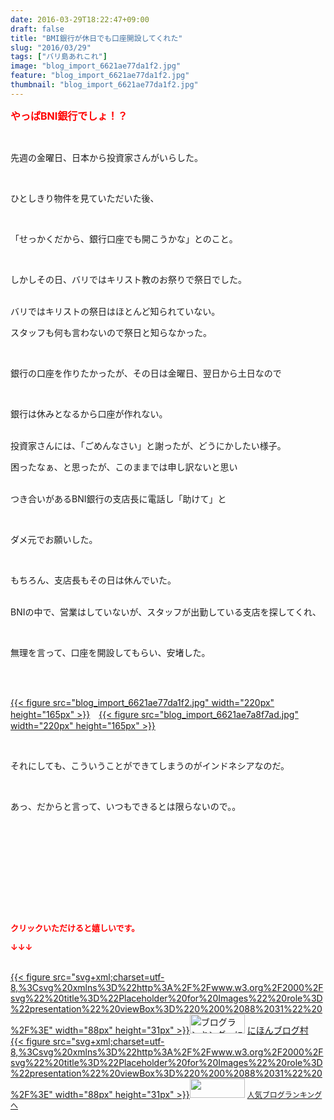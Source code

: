 ```yaml
---
date: 2016-03-29T18:22:47+09:00
draft: false
title: "BMI銀行が休日でも口座開設してくれた"
slug: "2016/03/29"
tags: ["バリ島あれこれ"]
image: "blog_import_6621ae77da1f2.jpg"
feature: "blog_import_6621ae77da1f2.jpg"
thumbnail: "blog_import_6621ae77da1f2.jpg"
---
```

<p><font color="#ff0000" size="3"><strong>やっぱBNI銀行でしょ！？</strong></font></p><br/><p>先週の金曜日、日本から投資家さんがいらした。</p><br/><p>ひとしきり物件を見ていただいた後、</p><br/><p>「せっかくだから、銀行口座でも開こうかな」とのこと。</p><br/><p>しかしその日、バリではキリスト教のお祭りで祭日でした。</p><p><br/>バリではキリストの祭日はほとんど知られていない。<br/></p><p>スタッフも何も言わないので祭日と知らなかった。</p><p><br/></p><p>銀行の口座を作りたかったが、その日は金曜日、翌日から土日なので</p><br/><p>銀行は休みとなるから口座が作れない。</p><p><br/>投資家さんには、「ごめんなさい」と謝ったが、どうにかしたい様子。<br/></p><p>困ったなぁ、と思ったが、このままでは申し訳ないと思い</p><p><br/>つき合いがあるBNI銀行の支店長に電話し「助けて」と</p><br/><p>ダメ元でお願いした。</p><p><br/></p><p>もちろん、支店長もその日は休んでいた。</p><p><br/>BNIの中で、営業はしていないが、スタッフが出勤している支店を探してくれ、</p><br/><p>無理を言って、口座を開設してもらい、安堵した。</p><br/><p><br/><a href="blog_import_6621ae79195ad.jpg">{{< figure src="blog_import_6621ae77da1f2.jpg" width="220px" height="165px" >}}</a>　<a href="blog_import_6621ae7be1829.jpg">{{< figure src="blog_import_6621ae7a8f7ad.jpg" width="220px" height="165px" >}}</a><br/></p><br/><p>それにしても、こういうことができてしまうのがインドネシアなのだ。</p><br/><p>あっ、だからと言って、いつもできるとは限らないので。。</p><br/><p><br/></p><br/><br/><br/><br/><br/><p><font color="#ff0000" size="2"><strong>クリックいただけると嬉しいです。<br/></strong></font></p><p><font color="#ff0000" size="2"><strong>↓↓↓</strong></font></p><p><br/><a href="http://www.blogmura.com/ranking.html" target="_blank">{{< figure src="svg+xml;charset=utf-8,%3Csvg%20xmlns%3D%22http%3A%2F%2Fwww.w3.org%2F2000%2Fsvg%22%20title%3D%22Placeholder%20for%20Images%22%20role%3D%22presentation%22%20viewBox%3D%220%200%2088%2031%22%20%2F%3E" width="88px" height="31px" >}}<noscript><img border="0" alt="ブログランキング・にほんブログ村へ" src="https://img-proxy.blog-video.jp/images?url=http%3A%2F%2Fwww.blogmura.com%2Fimg%2Fwww88_31.gif" width="88" height="31"></noscript></a> <a href="http://www.blogmura.com/ranking.html" target="_blank">にほんブログ村</a> <br/><a title="人気ブログランキングへ" href="link.php?1804582">{{< figure src="svg+xml;charset=utf-8,%3Csvg%20xmlns%3D%22http%3A%2F%2Fwww.w3.org%2F2000%2Fsvg%22%20title%3D%22Placeholder%20for%20Images%22%20role%3D%22presentation%22%20viewBox%3D%220%200%2088%2031%22%20%2F%3E" width="88px" height="31px" >}}<noscript><img border="0" src="https://blog.with2.net/img/banner/banner_22.gif" width="88" height="31"></noscript></a> <a style="FONT-SIZE: 12px" href="link.php?1804582">人気ブログランキングへ</a> </p>

